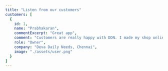 ```yaml
---
title: "Listen from our customers"
customers: [
  {
    id: 1,
    name: "Prabhakaran",
    commentExcerpt: "Great app",
    comment: "Customers are really happy with DDN. I made my shop online with own branding in less time. Amazing team to work.",
    role: "Owner",
    company: "Deva Daily Needs, Chennai",
    image: "./assets/user.png"
  }
]
---
```

